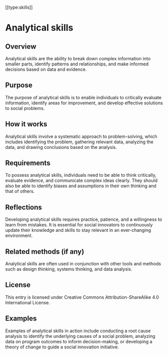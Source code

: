 [[type:skills]]

# Analytical skills

## Overview
Analytical skills are the ability to break down complex information into smaller parts, identify patterns and relationships, and make informed decisions based on data and evidence.

## Purpose
The purpose of analytical skills is to enable individuals to critically evaluate information, identify areas for improvement, and develop effective solutions to social problems.

## How it works
Analytical skills involve a systematic approach to problem-solving, which includes identifying the problem, gathering relevant data, analyzing the data, and drawing conclusions based on the analysis.

## Requirements
To possess analytical skills, individuals need to be able to think critically, evaluate evidence, and communicate complex ideas clearly. They should also be able to identify biases and assumptions in their own thinking and that of others.

## Reflections
Developing analytical skills requires practice, patience, and a willingness to learn from mistakes. It is essential for social innovators to continuously update their knowledge and skills to stay relevant in an ever-changing environment.

## Related methods (if any)
Analytical skills are often used in conjunction with other tools and methods such as design thinking, systems thinking, and data analysis.

## License
This entry is licensed under Creative Commons Attribution-ShareAlike 4.0 International License.

## Examples
Examples of analytical skills in action include conducting a root cause analysis to identify the underlying causes of a social problem, analyzing data on program outcomes to inform decision-making, or developing a theory of change to guide a social innovation initiative.